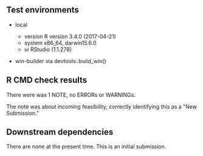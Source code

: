## Test environments

* local 
  * version  R version 3.4.0 (2017-04-21)
  * system   x86_64, darwin15.6.0        
  * ui       RStudio (1.1.278)     
  
* win-builder via devtools::build_win()

## R CMD check results

There were was 1 NOTE, no ERRORs or WARNINGs.

The note was about incoming feasibility, correctly identifying this as a "New Submission." 

## Downstream dependencies

There are none at the present time.  This is an initial submission.

